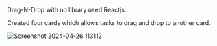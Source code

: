 Drag-N-Drop with no library used Reactjs...

Created four cards which allows tasks to drag and drop to another card.

![Screenshot 2024-04-26 113112](https://github.com/demetgas/drag-n-drop/assets/77278951/670bef56-a05b-4d6a-9d5a-fd6345a7a30c)
